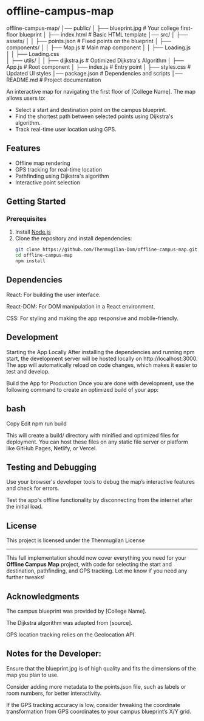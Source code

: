 # offline-campus-map

offline-campus-map/
│── public/
│   ├── blueprint.jpg        # Your college first-floor blueprint
│   ├── index.html           # Basic HTML template
│── src/
│   ├── assets/
│   │   ├── points.json      # Fixed points on the blueprint
│   ├── components/
│   │   ├── Map.js           # Main map component
│   │   ├── Loading.js     
│   │   ├── Loading.css    
│   ├── utils/
│   │   ├── dijkstra.js      # Optimized Dijkstra's Algorithm
│   ├── App.js               # Root component
│   ├── index.js             # Entry point
│   ├── styles.css           # Updated UI styles
│── package.json             # Dependencies and scripts
│── README.md                # Project documentation


An interactive map for navigating the first floor of [College Name]. The map allows users to:
- Select a start and destination point on the campus blueprint.
- Find the shortest path between selected points using Dijkstra's algorithm.
- Track real-time user location using GPS.

## Features
- Offline map rendering
- GPS tracking for real-time location
- Pathfinding using Dijkstra's algorithm
- Interactive point selection

## Getting Started

### Prerequisites
1. Install [Node.js](https://nodejs.org/)
2. Clone the repository and install dependencies:
   ```bash
   git clone https://github.com/Thenmugilan-Dom/offline-campus-map.git
   cd offline-campus-map
   npm install


## Dependencies
React: For building the user interface.

React-DOM: For DOM manipulation in a React environment.

CSS: For styling and making the app responsive and mobile-friendly.

## Development
Starting the App Locally
After installing the dependencies and running npm start, the development server will be hosted locally on http://localhost:3000. The app will automatically reload on code changes, which makes it easier to test and develop.

Build the App for Production
Once you are done with development, use the following command to create an optimized build of your app:

## bash
Copy
Edit
npm run build

This will create a build/ directory with minified and optimized files for deployment. You can host these files on any static file server or platform like GitHub Pages, Netlify, or Vercel.

## Testing and Debugging
Use your browser's developer tools to debug the map’s interactive features and check for errors.

Test the app's offline functionality by disconnecting from the internet after the initial load.

## License
This project is licensed under the Thenmugilan License

---

This full implementation should now cover everything you need for your **Offline Campus Map** project, with code for selecting the start and destination, pathfinding, and GPS tracking. Let me know if you need any further tweaks!


## Acknowledgments
The campus blueprint was provided by [College Name].

The Dijkstra algorithm was adapted from [source].

GPS location tracking relies on the Geolocation API.

## Notes for the Developer:
Ensure that the blueprint.jpg is of high quality and fits the dimensions of the map you plan to use.

Consider adding more metadata to the points.json file, such as labels or room numbers, for better interactivity.

If the GPS tracking accuracy is low, consider tweaking the coordinate transformation from GPS coordinates to your campus blueprint’s X/Y grid.

